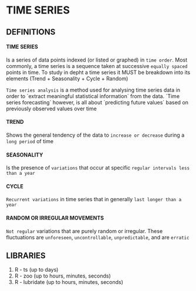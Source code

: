 # TIME SERIES

## DEFINITIONS

#### TIME SERIES
Is a series of data points indexed (or listed or graphed) in `time order`. Most commonly, a time series is a sequence taken at successive `equally spaced` points in time.  To study in depht a time series it MUST be breakdown into its elements (Trend + Seasonality + Cycle + Random)

`Time series analysis` is a method used for analysing time series data in order to ´extract meaningful statistical information´ from the data. ´Time series forecasting` however, is all about ´predicting future values´ based on previously observed values over time

#### TREND
Shows the general tendency of the data to `increase or decrease` during a `long period` of time
#### SEASONALITY
Is the presence of `variations` that occur at specific `regular intervals less than a year`
#### CYCLE
`Recurrent variations` in time series that in generally `last longer than a year`
#### RANDOM OR IRREGULAR MOVEMENTS
`Not regular` variations that are purely random or irregular. These fluctuations are `unforeseen`, `uncontrollable`, `unpredictable`, and are `erratic`

## LIBRARIES
1. R - ts (up to days)
2. R - zoo (up to hours, minutes, seconds)
3. R - lubridate (up to hours, minutes, seconds)
